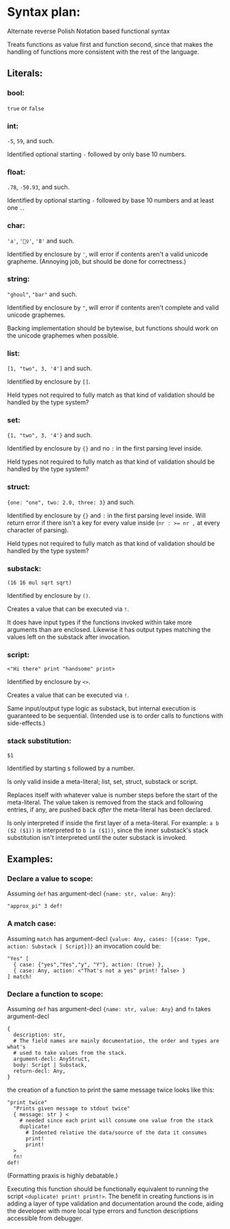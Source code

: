 # Syntax plan:

Alternate reverse Polish Notation based functional syntax

Treats functions as value first and function second, since that makes the
handling of functions more consistent with the rest of the language.

## Literals:

### bool:
`true` or `false`

### int:
`-5`, `59`, and such.

Identified optional starting `-` followed by only base 10 numbers.

### float:
`.78`, `-50.93`, and such.

Identified by optional starting `-` followed by base 10 numbers and at least
one `.`.

### char:
`'a'`, `'👮‍♀️'`, `'8'` and such.

Identified by enclosure by `'`, will error if contents aren't a valid unicode
grapheme. (Annoying job, but should be done for correctness.)

### string:
`"ghoul"`, `"bar"` and such.

Identified by enclosure by `"`, will error if contents aren't complete and
valid unicode graphemes.

Backing implementation should be bytewise, but functions should work on the
unicode graphemes when possible. 

### list:
`[1, "two", 3, '4']` and such.

Identified by enclosure by `[]`.

Held types not required to fully match as that kind of validation should be
handled by the type system?

### set:
`{1, "two", 3, '4'}` and such.

Identified by enclosure by `{}` and no `:` in the first parsing level inside.

Held types not required to fully match as that kind of validation should be
handled by the type system?

### struct:
`{one: "one", two: 2.0, three: 3}` and such.

Identified by enclosure by `{}` and `:` in the first parsing level inside.
Will return error if there isn't a key for every value inside
(`nr : >= nr ,` at every character of parsing).

Held types not required to fully match as that kind of validation should be
handled by the type system?

### substack:
`(16 16 mul sqrt sqrt)`

Identified by enclosure by `()`.

Creates a value that can be executed via `!`.

It does have input types if the functions invoked within take more arguments
than are enclosed. Likewise it has output types matching the values left on
the substack after invocation.

### script:
`<"Hi there" print "handsome" print>`

Identified by enclosure by `<>`.

Creates a value that can be executed via `!`.

Same input/output type logic as substack, but internal execution is guaranteed
to be sequential. (Intended use is to order calls to functions with
side-effects.)

### stack substitution:
`$1`

Identified by starting `$` followed by a number.

Is only valid inside a meta-literal; list, set, struct, substack or script.

Replaces itself with whatever value is number steps before the start of the
meta-literal. The value taken is removed from the stack and following entries,
if any, are pushed back _after_ the meta-literal has been declared.

Is only interpreted if inside the first layer of a meta-literal. For example:
`a b ($2 ($1))` is interpreted to `b (a ($1))`, since the inner substack's
stack substitution isn't interpreted until the outer substack is invoked.

## Examples:

### Declare a value to scope:
Assuming `def` has argument-decl `{name: str, value: Any}`:

    "approx_pi" 3 def!

### A match case:
Assuming `match` has argument-decl
`{value: Any, cases: [{case: Type, action: Substack | Script}]}` an invocation
could be:

    "Yes" [
      { case: {"yes","Yes","y", "Y"}, action: (true) },
      { case: Any, action: <"That's not a yes" print! false> }
    ] match!

### Declare a function to scope:
Assuming `def` has argument-decl `{name: str, value: Any}` and `fn` takes
argument-decl

    {
      description: str,
      # The field names are mainly documentation, the order and types are what's
      # used to take values from the stack.
      argument-decl: AnyStruct,
      body: Script | Substack,
      return-decl: Any,
    }

the creation of a function to print the same message twice looks like this:

    "print_twice"
      "Prints given message to stdout twice"
      { message: str } <
        # needed since each print will consume one value from the stack
        duplicate!
          # Indented relative the data/source of the data it consumes
          print!
          print!
      >
      fn!
    def!

(Formatting praxis is highly debatable.)

Executing this function should be functionally equivalent to running the script
`<duplicate! print! print!>`. The benefit in creating functions is in adding a
layer of type validation and documentation around the code, aiding the developer
with more local type errors and function descriptions accessible from debugger.
